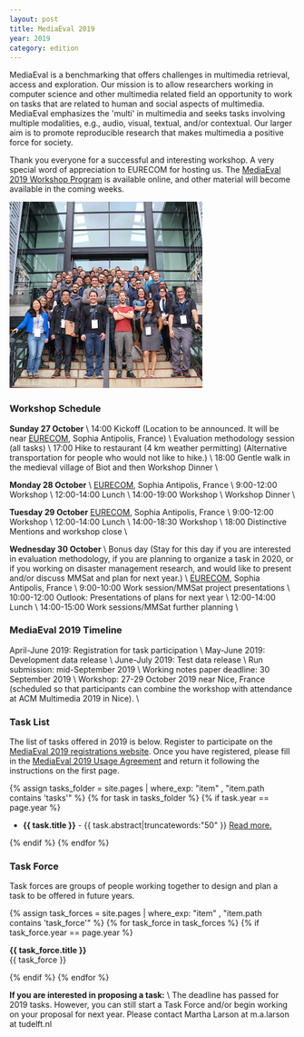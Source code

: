 ```yaml
---
layout: post
title: MediaEval 2019
year: 2019
category: edition
---
```


MediaEval is a benchmarking that offers challenges in multimedia retrieval, access and exploration. Our mission is to allow researchers working in computer science and other multimedia related field an opportunity to work on tasks that are related to human and social aspects of multimedia. MediaEval emphasizes the 'multi' in multimedia and seeks tasks involving multiple modalities, e.g., audio, visual, textual, and/or contextual. Our larger aim is to promote reproducible research that makes multimedia a positive force for society.

Thank you everyone for a successful and interesting workshop. A very special word of appreciation to EURECOM for hosting us. The [MediaEval 2019 Workshop Program](http://multimediaeval.org/docs/MediaEval19_Program.pdf) is available online, and other material will become available in the coming weeks.

![image](/assets/img/editions/2019/groupphoto.jpeg)

### Workshop Schedule

**Sunday 27 October** \\
14:00 Kickoff (Location to be announced. It will be near [EURECOM](http://www.eurecom.fr/fr), Sophia Antipolis, France) \\
Evaluation methodology session (all tasks) \\
17:00 Hike to restaurant (4 km weather permitting) (Alternative transportation for people who would not like to hike.) \\
18:00 Gentle walk in the medieval village of Biot and then Workshop Dinner \\

**Monday 28 October** \\
[EURECOM](http://www.eurecom.fr/fr), Sophia Antipolis, France \\
9:00-12:00 Workshop \\
12:00-14:00 Lunch \\
14:00-19:00 Workshop \\
Workshop Dinner \\

**Tuesday 29 October**
[EURECOM](http://www.eurecom.fr/fr), Sophia Antipolis, France \\
9:00-12:00 Workshop \\
12:00-14:00 Lunch \\
14:00-18:30 Workshop \\
18:00 Distinctive Mentions and workshop close \\

**Wednesday 30 October** \\
Bonus day (Stay for this day if you are interested in evaluation methodology, if you are planning to organize a task in 2020, or if you working on disaster management research, and would like to present and/or discuss MMSat and plan for next year.) \\
[EURECOM](http://www.eurecom.fr/fr), Sophia Antipolis, France \\
9:00-10:00 Work session/MMSat project presentations \\
10:00-12:00 Outlook: Presentations of plans for next year \\
12:00-14:00 Lunch \\
14:00-15:00 Work sessions/MMSat further planning \\

### MediaEval 2019 Timeline 

April-June 2019: Registration for task participation \\
May-June 2019: Development data release \\
June-July 2019: Test data release \\
Run submission: mid-September 2019 \\
Working notes paper deadline: 30 September 2019 \\
Workshop: 27-29 October 2019 near Nice, France 
(scheduled so that participants can combine the workshop with attendance at ACM Multimedia 2019 in Nice). \\

### Task List

The list of tasks offered in 2019 is below. Register to participate on the [MediaEval 2019 registrations website](https://docs.google.com/forms/d/e/1FAIpQLSfxS4LPBhLQUTXSPT5vogtiSy7BuAKrPs6u6pZXcSV1Xs7XEQ/viewform). Once you have registered, please fill in the [MediaEval 2019 Usage Agreement](http://multimediaeval.org/docs/MediaEval2019_UsageAgreement.pdf) and return it following the instructions on the first page.

{% assign tasks_folder = site.pages | where_exp: "item" , "item.path contains 'tasks'" %}
{% for task in tasks_folder %}
 {% if task.year == page.year %}

  * **{{ task.title }}** - {{ task.abstract|truncatewords:"50" }} <a href="{{ task.url | relative_url }}">Read more.</a>

 {% endif %}
{% endfor %}

### Task Force

Task forces are groups of people working together to design and plan a task to be offered in future years.

{% assign task_forces = site.pages | where_exp: "item" , "item.path contains 'task_force'" %}
{% for task_force in task_forces %}
 {% if task_force.year == page.year %}

  **{{ task_force.title }}** \
  {{ task_force }}

 {% endif %}
{% endfor %}

**If you are interested in proposing a task:** \\
The deadline has passed for 2019 tasks. However, you can still start a Task Force and/or begin working on your proposal for next year. Please contact Martha Larson at m.a.larson at tudelft.nl